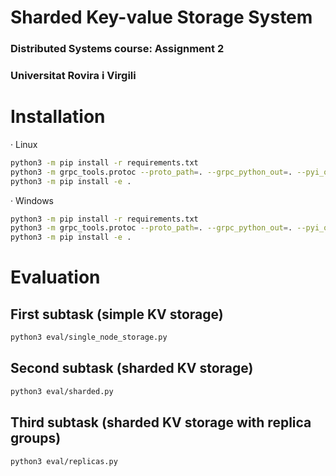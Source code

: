 # Sharded Key-value Storage System
###  Distributed Systems course: Assignment 2
###  Universitat Rovira i Virgili

# Installation
· Linux
```bash
python3 -m pip install -r requirements.txt
python3 -m grpc_tools.protoc --proto_path=. --grpc_python_out=. --pyi_out=. --python_out=. ./KVStore/protos/*.proto
python3 -m pip install -e .
```
· Windows
```bash
python3 -m pip install -r requirements.txt
python3 -m grpc_tools.protoc --proto_path=. --grpc_python_out=. --pyi_out=. --python_out=. ./KVStore/protos/*.proto
python3 -m pip install -e .
```

# Evaluation
## First subtask (simple KV storage)
```bash
python3 eval/single_node_storage.py
```

## Second subtask (sharded KV storage)
```bash
python3 eval/sharded.py
```

## Third subtask (sharded KV storage with replica groups)
```bash
python3 eval/replicas.py
```
